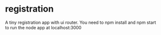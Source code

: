 # registration

A tiny registration app with ui router.
You need to npm install and npm start to run the node app at localhost:3000
